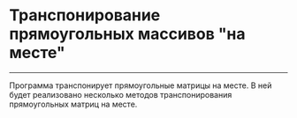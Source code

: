 # Транспонирование прямоугольных массивов "на месте"
---------------------
Программа  транспонирует прямоугольные матрицы на месте. В ней будет реализовано несколько методов транспонирования прямоугольных матриц на месте.
